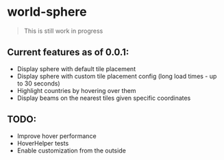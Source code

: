 # world-sphere

> This is still work in progress

## Current features as of 0.0.1:

-   Display sphere with default tile placement
-   Display sphere with custom tile placement config (long load times - up to 30 seconds)
-   Highlight countries by hovering over them
-   Display beams on the nearest tiles given specific coordinates

## TODO:

-   Improve hover performance
-   HoverHelper tests
-   Enable customization from the outside
